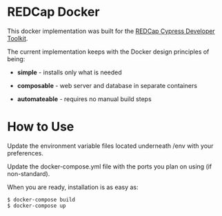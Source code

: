 # REDCap Docker
This docker implementation was built for the [REDCap Cypress Developer Toolkit](https://github.com/vanderbilt-redcap/redcap_cypress_docker/blob/main/README.md).

The current implementation keeps with the Docker design principles of being:

* **simple** - installs only what is needed

* **composable** - web server and database in separate containers

* **automateable** - requires no manual build steps

# How to Use

Update the environment variable files located underneath /env with your preferences.

Update the docker-compose.yml file with the ports you plan on using (if non-standard).

When you are ready, installation is as easy as:
```
$ docker-compose build
$ docker-compose up
```